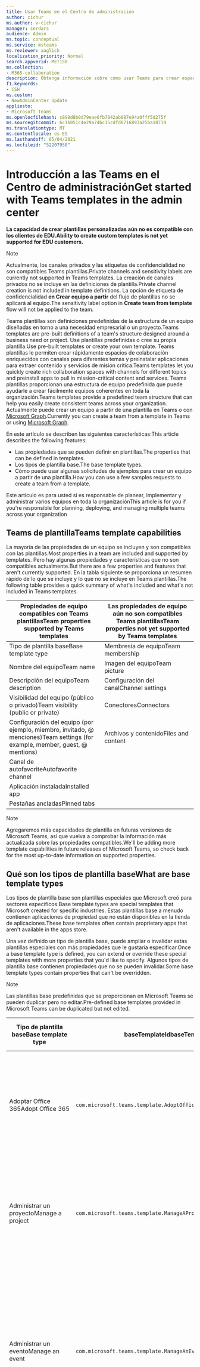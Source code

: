 ```yaml
---
title: Usar Teams en el Centro de administración
author: cichur
ms.author: v-cichur
manager: serdars
audience: Admin
ms.topic: conceptual
ms.service: msteams
ms.reviewer: aaglick
localization_priority: Normal
search.appverid: MET150
ms.collection:
- M365-collaboration
description: Obtenga información sobre cómo usar Teams para crear espacios de colaboración con canales para diferentes temas con plantillas preinstaladas.
f1.keywords:
- CSH
ms.custom:
- NewAdminCenter_Update
appliesto:
- Microsoft Teams
ms.openlocfilehash: c898d8b0d79eae6fb7042ab087e94a0fff5d275f
ms.sourcegitcommit: 6c1b051c4e29a74bc15cdfd0716893a25ba18719
ms.translationtype: MT
ms.contentlocale: es-ES
ms.lasthandoff: 05/04/2021
ms.locfileid: "52207958"
---
```

# <a name="get-started-with-teams-templates-in-the-admin-center"></a><span data-ttu-id="3798c-103">Introducción a las Teams en el Centro de administración</span><span class="sxs-lookup"><span data-stu-id="3798c-103">Get started with Teams templates in the admin center</span></span>

<span data-ttu-id="3798c-104">**La capacidad de crear plantillas personalizadas aún no es compatible con los clientes de EDU.**</span><span class="sxs-lookup"><span data-stu-id="3798c-104">**Ability to create custom templates is not yet supported for EDU customers.**</span></span>

> [!NOTE]
> <span data-ttu-id="3798c-105">Actualmente, los canales privados y las etiquetas de confidencialidad no son compatibles Teams plantillas.</span><span class="sxs-lookup"><span data-stu-id="3798c-105">Private channels and sensitivity labels are currently not supported in Teams templates.</span></span> <span data-ttu-id="3798c-106">La creación de canales privados no se incluye en las definiciones de plantilla.</span><span class="sxs-lookup"><span data-stu-id="3798c-106">Private channel creation is not included in template definitions.</span></span> <span data-ttu-id="3798c-107">La opción de etiqueta de confidencialidad **en Crear equipo a partir** del flujo de plantillas no se aplicará al equipo.</span><span class="sxs-lookup"><span data-stu-id="3798c-107">The sensitivity label option in **Create team from template** flow will not be applied to the team.</span></span>

<span data-ttu-id="3798c-108">Teams plantillas son definiciones predefinidas de la estructura de un equipo diseñadas en torno a una necesidad empresarial o un proyecto.</span><span class="sxs-lookup"><span data-stu-id="3798c-108">Teams templates are pre-built definitions of a team's structure designed around a business need or project.</span></span> <span data-ttu-id="3798c-109">Use plantillas predefinidas o cree su propia plantilla.</span><span class="sxs-lookup"><span data-stu-id="3798c-109">Use pre-built templates or create your own template.</span></span> <span data-ttu-id="3798c-110">Teams plantillas le permiten crear rápidamente espacios de colaboración enriquecidos con canales para diferentes temas y preinstalar aplicaciones para extraer contenido y servicios de misión crítica.</span><span class="sxs-lookup"><span data-stu-id="3798c-110">Teams templates let you quickly create rich collaboration spaces with channels for different topics and preinstall apps to pull in mission-critical content and services.</span></span> <span data-ttu-id="3798c-111">Teams plantillas proporcionan una estructura de equipo predefinida que puede ayudarle a crear fácilmente equipos coherentes en toda la organización.</span><span class="sxs-lookup"><span data-stu-id="3798c-111">Teams templates provide a predefined team structure that can help you easily create consistent teams across your organization.</span></span> <span data-ttu-id="3798c-112">Actualmente puede crear un equipo a partir de una plantilla en Teams o con [Microsoft Graph](get-started-with-teams-templates.md).</span><span class="sxs-lookup"><span data-stu-id="3798c-112">Currently you can create a team from a template in Teams or using [Microsoft Graph](get-started-with-teams-templates.md).</span></span>

<span data-ttu-id="3798c-113">En este artículo se describen las siguientes características:</span><span class="sxs-lookup"><span data-stu-id="3798c-113">This article describes the following features:</span></span>

- <span data-ttu-id="3798c-114">Las propiedades que se pueden definir en plantillas.</span><span class="sxs-lookup"><span data-stu-id="3798c-114">The properties that can be defined in templates.</span></span>
- <span data-ttu-id="3798c-115">Los tipos de plantilla base.</span><span class="sxs-lookup"><span data-stu-id="3798c-115">The base template types.</span></span>
- <span data-ttu-id="3798c-116">Cómo puede usar algunas solicitudes de ejemplos para crear un equipo a partir de una plantilla.</span><span class="sxs-lookup"><span data-stu-id="3798c-116">How you can use a few samples requests to create a team from a template.</span></span>

<span data-ttu-id="3798c-117">Este artículo es para usted si es responsable de planear, implementar y administrar varios equipos en toda la organización</span><span class="sxs-lookup"><span data-stu-id="3798c-117">This article is for you if you're responsible for planning, deploying, and managing multiple teams across your organization</span></span>

## <a name="teams-template-capabilities"></a><span data-ttu-id="3798c-118">Teams de plantilla</span><span class="sxs-lookup"><span data-stu-id="3798c-118">Teams template capabilities</span></span>

<span data-ttu-id="3798c-119">La mayoría de las propiedades de un equipo se incluyen y son compatibles con las plantillas.</span><span class="sxs-lookup"><span data-stu-id="3798c-119">Most properties in a team are included and supported by templates.</span></span> <span data-ttu-id="3798c-120">Pero hay algunas propiedades y características que no son compatibles actualmente.</span><span class="sxs-lookup"><span data-stu-id="3798c-120">But there are a few properties and features that aren't currently supported.</span></span> <span data-ttu-id="3798c-121">En la tabla siguiente se proporciona un resumen rápido de lo que se incluye y lo que no se incluye en Teams plantillas.</span><span class="sxs-lookup"><span data-stu-id="3798c-121">The following table provides a quick summary of what's included and what's not included in Teams templates.</span></span>

| <span data-ttu-id="3798c-122">**Propiedades de equipo compatibles con Teams plantillas**</span><span class="sxs-lookup"><span data-stu-id="3798c-122">**Team properties supported by Teams templates**</span></span> | <span data-ttu-id="3798c-123">**Las propiedades de equipo aún no son compatibles Teams plantillas**</span><span class="sxs-lookup"><span data-stu-id="3798c-123">**Team properties not yet supported by Teams templates**</span></span> |
| ------------------------------------------------ | -------------------------------------------------------- |
| <span data-ttu-id="3798c-124">Tipo de plantilla base</span><span class="sxs-lookup"><span data-stu-id="3798c-124">Base template type</span></span> | <span data-ttu-id="3798c-125">Membresía de equipo</span><span class="sxs-lookup"><span data-stu-id="3798c-125">Team membership</span></span> |
| <span data-ttu-id="3798c-126">Nombre del equipo</span><span class="sxs-lookup"><span data-stu-id="3798c-126">Team name</span></span> | <span data-ttu-id="3798c-127">Imagen del equipo</span><span class="sxs-lookup"><span data-stu-id="3798c-127">Team picture</span></span> |
| <span data-ttu-id="3798c-128">Descripción del equipo</span><span class="sxs-lookup"><span data-stu-id="3798c-128">Team description</span></span> | <span data-ttu-id="3798c-129">Configuración del canal</span><span class="sxs-lookup"><span data-stu-id="3798c-129">Channel settings</span></span> |
| <span data-ttu-id="3798c-130">Visibilidad del equipo (público o privado)</span><span class="sxs-lookup"><span data-stu-id="3798c-130">Team visibility (public or private)</span></span> | <span data-ttu-id="3798c-131">Conectores</span><span class="sxs-lookup"><span data-stu-id="3798c-131">Connectors</span></span> |
| <span data-ttu-id="3798c-132">Configuración del equipo (por ejemplo, miembro, invitado, @ menciones)</span><span class="sxs-lookup"><span data-stu-id="3798c-132">Team settings (for example, member, guest, @ mentions)</span></span> | <span data-ttu-id="3798c-133">Archivos y contenido</span><span class="sxs-lookup"><span data-stu-id="3798c-133">Files and content</span></span> |
| <span data-ttu-id="3798c-134">Canal de autofavorite</span><span class="sxs-lookup"><span data-stu-id="3798c-134">Autofavorite channel</span></span> | |
| <span data-ttu-id="3798c-135">Aplicación instalada</span><span class="sxs-lookup"><span data-stu-id="3798c-135">Installed app</span></span> | |
| <span data-ttu-id="3798c-136">Pestañas ancladas</span><span class="sxs-lookup"><span data-stu-id="3798c-136">Pinned tabs</span></span> | |

> [!NOTE]
> <span data-ttu-id="3798c-137">Agregaremos más capacidades de plantilla en futuras versiones de Microsoft Teams, así que vuelva a comprobar la información más actualizada sobre las propiedades compatibles.</span><span class="sxs-lookup"><span data-stu-id="3798c-137">We'll be adding more template capabilities in future releases of Microsoft Teams, so check back for the most up-to-date information on supported properties.</span></span>

## <a name="what-are-base-template-types"></a><span data-ttu-id="3798c-138">Qué son los tipos de plantilla base</span><span class="sxs-lookup"><span data-stu-id="3798c-138">What are base template types</span></span>

<span data-ttu-id="3798c-139">Los tipos de plantilla base son plantillas especiales que Microsoft creó para sectores específicos.</span><span class="sxs-lookup"><span data-stu-id="3798c-139">Base template types are special templates that Microsoft created for specific industries.</span></span> <span data-ttu-id="3798c-140">Estas plantillas base a menudo contienen aplicaciones de propiedad que no están disponibles en la tienda de aplicaciones.</span><span class="sxs-lookup"><span data-stu-id="3798c-140">These base templates often contain proprietary apps that aren't available in the apps store.</span></span>

<span data-ttu-id="3798c-141">Una vez definido un tipo de plantilla base, puede ampliar o invalidar estas plantillas especiales con más propiedades que le gustaría especificar.</span><span class="sxs-lookup"><span data-stu-id="3798c-141">Once a base template type is defined, you can extend or override these special templates with more properties that you'd like to specify.</span></span> <span data-ttu-id="3798c-142">Algunos tipos de plantilla base contienen propiedades que no se pueden invalidar.</span><span class="sxs-lookup"><span data-stu-id="3798c-142">Some base template types contain properties that can't be overridden.</span></span>

> [!NOTE]
> <span data-ttu-id="3798c-143">Las plantillas base predefinidas que se proporcionan en Microsoft Teams se pueden duplicar pero no editar.</span><span class="sxs-lookup"><span data-stu-id="3798c-143">Pre-defined base templates provided in Microsoft Teams can be duplicated but not edited.</span></span>

| <span data-ttu-id="3798c-144">Tipo de plantilla base</span><span class="sxs-lookup"><span data-stu-id="3798c-144">Base template type</span></span> | <span data-ttu-id="3798c-145">baseTemplateId</span><span class="sxs-lookup"><span data-stu-id="3798c-145">baseTemplateId</span></span> | <span data-ttu-id="3798c-146">Propiedades que vienen con esta plantilla base</span><span class="sxs-lookup"><span data-stu-id="3798c-146">Properties that come with this base template</span></span> |
| ------------------ | -------------- | ----------------------------------------------------- |
| <span data-ttu-id="3798c-147">Adoptar Office 365</span><span class="sxs-lookup"><span data-stu-id="3798c-147">Adopt Office 365</span></span> |`com.microsoft.teams.template.AdoptOffice365`|  <span data-ttu-id="3798c-148">Canales:</span><span class="sxs-lookup"><span data-stu-id="3798c-148">Channels:</span></span> <ul><li><span data-ttu-id="3798c-149">General</span><span class="sxs-lookup"><span data-stu-id="3798c-149">General</span></span></li> <li><span data-ttu-id="3798c-150">Anuncios</span><span class="sxs-lookup"><span data-stu-id="3798c-150">Announcements</span></span></li> <li><span data-ttu-id="3798c-151">Esquina Campeones</span><span class="sxs-lookup"><span data-stu-id="3798c-151">Champions corner</span></span></li> <li><span data-ttu-id="3798c-152">Formularios de equipo</span><span class="sxs-lookup"><span data-stu-id="3798c-152">Team forms</span></span></li></ul> <span data-ttu-id="3798c-153">Aplicaciones:</span><span class="sxs-lookup"><span data-stu-id="3798c-153">Apps:</span></span> <ul><li><span data-ttu-id="3798c-154">Wiki</span><span class="sxs-lookup"><span data-stu-id="3798c-154">Wiki</span></span></li>  <li><span data-ttu-id="3798c-155">Calendario</span><span class="sxs-lookup"><span data-stu-id="3798c-155">Calendar</span></span></li> |
| <span data-ttu-id="3798c-156">Administrar un proyecto</span><span class="sxs-lookup"><span data-stu-id="3798c-156">Manage a project</span></span> |`com.microsoft.teams.template.ManageAProject`| <span data-ttu-id="3798c-157">Canales:</span><span class="sxs-lookup"><span data-stu-id="3798c-157">Channels:</span></span> <ul><li><span data-ttu-id="3798c-158">General</span><span class="sxs-lookup"><span data-stu-id="3798c-158">General</span></span></li> <li><span data-ttu-id="3798c-159">Anuncios</span><span class="sxs-lookup"><span data-stu-id="3798c-159">Announcements</span></span></li> <li><span data-ttu-id="3798c-160">Recursos</span><span class="sxs-lookup"><span data-stu-id="3798c-160">Resources</span></span></li> <li><span data-ttu-id="3798c-161">Planeación</span><span class="sxs-lookup"><span data-stu-id="3798c-161">Planning</span></span></li></ul> <span data-ttu-id="3798c-162">Aplicaciones:</span><span class="sxs-lookup"><span data-stu-id="3798c-162">Apps:</span></span><ul><li><span data-ttu-id="3798c-163">Wiki</span><span class="sxs-lookup"><span data-stu-id="3798c-163">Wiki</span></span></li><li><span data-ttu-id="3798c-164">OneNote</span><span class="sxs-lookup"><span data-stu-id="3798c-164">OneNote</span></span></li><li><span data-ttu-id="3798c-165">Planner</span><span class="sxs-lookup"><span data-stu-id="3798c-165">Planner</span></span></li><li><span data-ttu-id="3798c-166">Listas</span><span class="sxs-lookup"><span data-stu-id="3798c-166">Lists</span></span></li>  </ul> |
| <span data-ttu-id="3798c-167">Administrar un evento</span><span class="sxs-lookup"><span data-stu-id="3798c-167">Manage an event</span></span>|`com.microsoft.teams.template.ManageAnEvent` | <span data-ttu-id="3798c-168">Canales:</span><span class="sxs-lookup"><span data-stu-id="3798c-168">Channels:</span></span> <ul><li><span data-ttu-id="3798c-169">General</span><span class="sxs-lookup"><span data-stu-id="3798c-169">General</span></span></li> <li><span data-ttu-id="3798c-170">Anuncios</span><span class="sxs-lookup"><span data-stu-id="3798c-170">Announcements</span></span></li> <li><span data-ttu-id="3798c-171">Budget</span><span class="sxs-lookup"><span data-stu-id="3798c-171">Budget</span></span></li> <li><span data-ttu-id="3798c-172">Contenido</span><span class="sxs-lookup"><span data-stu-id="3798c-172">Content</span></span></li><li><span data-ttu-id="3798c-173">Logística</span><span class="sxs-lookup"><span data-stu-id="3798c-173">Logistics</span></span></li> <li><span data-ttu-id="3798c-174">Planeación</span><span class="sxs-lookup"><span data-stu-id="3798c-174">Planning</span></span></li> <li> <span data-ttu-id="3798c-175">Marketing y relaciones públicas</span><span class="sxs-lookup"><span data-stu-id="3798c-175">Marketing and PR</span></span></li></ul> <span data-ttu-id="3798c-176">Aplicaciones:</span><span class="sxs-lookup"><span data-stu-id="3798c-176">Apps:</span></span><ul><li><span data-ttu-id="3798c-177">Wiki</span><span class="sxs-lookup"><span data-stu-id="3798c-177">Wiki</span></span></li><li><span data-ttu-id="3798c-178">Sitio web</span><span class="sxs-lookup"><span data-stu-id="3798c-178">Website</span></span></li> <li><span data-ttu-id="3798c-179">YouTube</span><span class="sxs-lookup"><span data-stu-id="3798c-179">YouTube</span></span></li> <li><span data-ttu-id="3798c-180">Planner</span><span class="sxs-lookup"><span data-stu-id="3798c-180">Planner</span></span></li> <li><span data-ttu-id="3798c-181">OneNote</span><span class="sxs-lookup"><span data-stu-id="3798c-181">OneNote</span></span></li> <li><span data-ttu-id="3798c-182">Ideas de empleados</span><span class="sxs-lookup"><span data-stu-id="3798c-182">Employee ideas</span></span></li> <li><span data-ttu-id="3798c-183">Issue Reporter</span><span class="sxs-lookup"><span data-stu-id="3798c-183">Issue Reporter</span></span></li></ul> |
|<span data-ttu-id="3798c-184">Incorporar empleados</span><span class="sxs-lookup"><span data-stu-id="3798c-184">Onboard employees</span></span>|`com.microsoft.teams.template.OnboardEmployees` | <span data-ttu-id="3798c-185">Canales:</span><span class="sxs-lookup"><span data-stu-id="3798c-185">Channels:</span></span> <ul><li><span data-ttu-id="3798c-186">General</span><span class="sxs-lookup"><span data-stu-id="3798c-186">General</span></span></li> <li><span data-ttu-id="3798c-187">Anuncios</span><span class="sxs-lookup"><span data-stu-id="3798c-187">Announcements</span></span></li> <li><span data-ttu-id="3798c-188">Chat de empleados</span><span class="sxs-lookup"><span data-stu-id="3798c-188">Employee chat</span></span></li> <li><span data-ttu-id="3798c-189">Aprendizaje</span><span class="sxs-lookup"><span data-stu-id="3798c-189">Training</span></span></li></ul><span data-ttu-id="3798c-190">Aplicaciones:</span><span class="sxs-lookup"><span data-stu-id="3798c-190">Apps:</span></span><ul><li><span data-ttu-id="3798c-191">Wiki</span><span class="sxs-lookup"><span data-stu-id="3798c-191">Wiki</span></span></li><li><span data-ttu-id="3798c-192">Comunidades</span><span class="sxs-lookup"><span data-stu-id="3798c-192">Communities</span></span></li><li><span data-ttu-id="3798c-193">Planner</span><span class="sxs-lookup"><span data-stu-id="3798c-193">Planner</span></span></li><li><span data-ttu-id="3798c-194">Ideas de empleados</span><span class="sxs-lookup"><span data-stu-id="3798c-194">Employee ideas</span></span></li></ul>|
|<span data-ttu-id="3798c-195">Organizar el servicio de ayuda</span><span class="sxs-lookup"><span data-stu-id="3798c-195">Organize help desk</span></span>| `com.microsoft.teams.template.OrganizeHelpDesk`|<span data-ttu-id="3798c-196">Canales:</span><span class="sxs-lookup"><span data-stu-id="3798c-196">Channels:</span></span><ul><li><span data-ttu-id="3798c-197">General</span><span class="sxs-lookup"><span data-stu-id="3798c-197">General</span></span></li><li><span data-ttu-id="3798c-198">Anuncios</span><span class="sxs-lookup"><span data-stu-id="3798c-198">Announcements</span></span></li><li><span data-ttu-id="3798c-199">Preguntas más frecuentes</span><span class="sxs-lookup"><span data-stu-id="3798c-199">FAQ</span></span></li></ul><span data-ttu-id="3798c-200">Aplicaciones:</span><span class="sxs-lookup"><span data-stu-id="3798c-200">Apps:</span></span><ul><li><span data-ttu-id="3798c-201">Wiki</span><span class="sxs-lookup"><span data-stu-id="3798c-201">Wiki</span></span></li><li><span data-ttu-id="3798c-202">OneNote</span><span class="sxs-lookup"><span data-stu-id="3798c-202">OneNote</span></span></li><li><span data-ttu-id="3798c-203">Planner</span><span class="sxs-lookup"><span data-stu-id="3798c-203">Planner</span></span> </li><li><span data-ttu-id="3798c-204">Elogio</span><span class="sxs-lookup"><span data-stu-id="3798c-204">Praise</span></span></li><li><span data-ttu-id="3798c-205">Issue Reporter</span><span class="sxs-lookup"><span data-stu-id="3798c-205">Issue Reporter</span></span></li></ul> |
| <span data-ttu-id="3798c-206">Atención al paciente</span><span class="sxs-lookup"><span data-stu-id="3798c-206">Patient care</span></span>| `healthcareWard`| <span data-ttu-id="3798c-207">Canales:</span><span class="sxs-lookup"><span data-stu-id="3798c-207">Channels:</span></span><ul><li><span data-ttu-id="3798c-208">General</span><span class="sxs-lookup"><span data-stu-id="3798c-208">General</span></span></li><li><span data-ttu-id="3798c-209">Anuncios</span><span class="sxs-lookup"><span data-stu-id="3798c-209">Announcements</span></span></li><li><span data-ttu-id="3798c-210">Reuniones</span><span class="sxs-lookup"><span data-stu-id="3798c-210">Huddles</span></span></li><li><span data-ttu-id="3798c-211">Rondas</span><span class="sxs-lookup"><span data-stu-id="3798c-211">Rounds</span></span></li><li><span data-ttu-id="3798c-212">Personal</span><span class="sxs-lookup"><span data-stu-id="3798c-212">Staffing</span></span></li><li><span data-ttu-id="3798c-213">Aprendizaje</span><span class="sxs-lookup"><span data-stu-id="3798c-213">Training</span></span></li></ul> <span data-ttu-id="3798c-214">Aplicaciones:</span><span class="sxs-lookup"><span data-stu-id="3798c-214">Apps:</span></span> <ul><li><span data-ttu-id="3798c-215">Wiki</span><span class="sxs-lookup"><span data-stu-id="3798c-215">Wiki</span></span></li><li><span data-ttu-id="3798c-216">Listas</span><span class="sxs-lookup"><span data-stu-id="3798c-216">Lists</span></span>  </li><li><span data-ttu-id="3798c-217">Aprobaciones</span><span class="sxs-lookup"><span data-stu-id="3798c-217">Approvals</span></span></li></ul>|
| <span data-ttu-id="3798c-218">Colaborar en eventos o crisis globales</span><span class="sxs-lookup"><span data-stu-id="3798c-218">Collaborate on global crisis or event</span></span> |`com.microsoft.teams.template.CollaborateOnAGlobalCrisisOrEvent`| <span data-ttu-id="3798c-219">Canales:</span><span class="sxs-lookup"><span data-stu-id="3798c-219">Channels:</span></span> <ul><li><span data-ttu-id="3798c-220">General</span><span class="sxs-lookup"><span data-stu-id="3798c-220">General</span></span><li><span data-ttu-id="3798c-221">Anuncios</span><span class="sxs-lookup"><span data-stu-id="3798c-221">Announcements</span></span></li><li><span data-ttu-id="3798c-222">Noticias del mundo</span><span class="sxs-lookup"><span data-stu-id="3798c-222">World news</span></span></li><li><span data-ttu-id="3798c-223">Continuidad empresarial</span><span class="sxs-lookup"><span data-stu-id="3798c-223">Business continuity</span></span></li><li><span data-ttu-id="3798c-224">Trabajo remoto</span><span class="sxs-lookup"><span data-stu-id="3798c-224">Remote working</span></span></li><li><span data-ttu-id="3798c-225">Comunicación interna</span><span class="sxs-lookup"><span data-stu-id="3798c-225">Internal comms</span></span></li><li><span data-ttu-id="3798c-226">Comms externos</span><span class="sxs-lookup"><span data-stu-id="3798c-226">External comms</span></span></li><li><span data-ttu-id="3798c-227">Solicitud de aprobaciones</span><span class="sxs-lookup"><span data-stu-id="3798c-227">Approvals request</span></span></li><li><span data-ttu-id="3798c-228">Quejas de clientes</span><span class="sxs-lookup"><span data-stu-id="3798c-228">Customer complaints</span></span></li><li><span data-ttu-id="3798c-229">Kudos</span><span class="sxs-lookup"><span data-stu-id="3798c-229">Kudos</span></span></li><li><span data-ttu-id="3798c-230">Actualización ejecutiva</span><span class="sxs-lookup"><span data-stu-id="3798c-230">Executive update</span></span></li></ul><span data-ttu-id="3798c-231">Aplicaciones:</span><span class="sxs-lookup"><span data-stu-id="3798c-231">Apps:</span></span> <ul><li><span data-ttu-id="3798c-232">Elogio</span><span class="sxs-lookup"><span data-stu-id="3798c-232">Praise</span></span></li><li><span data-ttu-id="3798c-233">Wiki</span><span class="sxs-lookup"><span data-stu-id="3798c-233">Wiki</span></span></li><li><span data-ttu-id="3798c-234">Sitio web</span><span class="sxs-lookup"><span data-stu-id="3798c-234">Website</span></span></li><li><span data-ttu-id="3798c-235">Planner</span><span class="sxs-lookup"><span data-stu-id="3798c-235">Planner</span></span></li><li><span data-ttu-id="3798c-236">Issue Reporter</span><span class="sxs-lookup"><span data-stu-id="3798c-236">Issue Reporter</span></span></li></ul>|
|<span data-ttu-id="3798c-237">Sucursal bancaria</span><span class="sxs-lookup"><span data-stu-id="3798c-237">Bank branch</span></span>| `com.microsoft.teams.template.CollaborateWithinABankBranch`|<span data-ttu-id="3798c-238">Canales:</span><span class="sxs-lookup"><span data-stu-id="3798c-238">Channels:</span></span> <ul><li><span data-ttu-id="3798c-239">General</span><span class="sxs-lookup"><span data-stu-id="3798c-239">General</span></span><li><span data-ttu-id="3798c-240">Anuncios</span><span class="sxs-lookup"><span data-stu-id="3798c-240">Announcements</span></span></li><li><span data-ttu-id="3798c-241">Reuniones</span><span class="sxs-lookup"><span data-stu-id="3798c-241">Huddles</span></span></li><li><span data-ttu-id="3798c-242">Reuniones de clientes</span><span class="sxs-lookup"><span data-stu-id="3798c-242">Customer meetings</span></span></li><li><span data-ttu-id="3798c-243">Solicitud de aprobaciones</span><span class="sxs-lookup"><span data-stu-id="3798c-243">Approvals Request</span></span> </li><li><span data-ttu-id="3798c-244">Coaching</span><span class="sxs-lookup"><span data-stu-id="3798c-244">Coaching</span></span></li><li><span data-ttu-id="3798c-245">Desarrollo de aptitudes</span><span class="sxs-lookup"><span data-stu-id="3798c-245">Skills development</span></span></li><li><span data-ttu-id="3798c-246">Procesamiento de préstamo</span><span class="sxs-lookup"><span data-stu-id="3798c-246">Loan processing</span></span></li><li><span data-ttu-id="3798c-247">Quejas de clientes</span><span class="sxs-lookup"><span data-stu-id="3798c-247">Customer complaints</span></span></li><li><span data-ttu-id="3798c-248">Kudos</span><span class="sxs-lookup"><span data-stu-id="3798c-248">Kudos</span></span></li><li><span data-ttu-id="3798c-249">Cosas divertidas</span><span class="sxs-lookup"><span data-stu-id="3798c-249">Fun stuff</span></span></li><li><span data-ttu-id="3798c-250">Cumplimiento</span><span class="sxs-lookup"><span data-stu-id="3798c-250">Compliance</span></span></li></ul><span data-ttu-id="3798c-251">Aplicaciones:</span><span class="sxs-lookup"><span data-stu-id="3798c-251">Apps:</span></span><ul><li><span data-ttu-id="3798c-252">Elogio</span><span class="sxs-lookup"><span data-stu-id="3798c-252">Praise</span></span> </li><li><span data-ttu-id="3798c-253">Issue Reporter</span><span class="sxs-lookup"><span data-stu-id="3798c-253">Issue Reporter</span></span></li></ul>|
|<span data-ttu-id="3798c-254">Respuesta a incidentes</span><span class="sxs-lookup"><span data-stu-id="3798c-254">Incident response</span></span>| `com.microsoft.teams.template.CoordinateIncidentResponse`|<span data-ttu-id="3798c-255">Canales:</span><span class="sxs-lookup"><span data-stu-id="3798c-255">Channels:</span></span> <ul><li><span data-ttu-id="3798c-256">General</span><span class="sxs-lookup"><span data-stu-id="3798c-256">General</span></span><li><span data-ttu-id="3798c-257">Anuncios</span><span class="sxs-lookup"><span data-stu-id="3798c-257">Announcements</span></span></li><li><span data-ttu-id="3798c-258">Logística</span><span class="sxs-lookup"><span data-stu-id="3798c-258">Logistics</span></span></li><li><span data-ttu-id="3798c-259">Planeación</span><span class="sxs-lookup"><span data-stu-id="3798c-259">Planning</span></span></li><li><span data-ttu-id="3798c-260">Recuperación</span><span class="sxs-lookup"><span data-stu-id="3798c-260">Recovery</span></span></li><li><span data-ttu-id="3798c-261">Urgente</span><span class="sxs-lookup"><span data-stu-id="3798c-261">Urgent</span></span></li></ul> <span data-ttu-id="3798c-262">Aplicaciones:</span><span class="sxs-lookup"><span data-stu-id="3798c-262">Apps:</span></span> <ul><li><span data-ttu-id="3798c-263">Wiki</span><span class="sxs-lookup"><span data-stu-id="3798c-263">Wiki</span></span></li><li><span data-ttu-id="3798c-264">Excel</span><span class="sxs-lookup"><span data-stu-id="3798c-264">Excel</span></span></li><li><span data-ttu-id="3798c-265">OneNote</span><span class="sxs-lookup"><span data-stu-id="3798c-265">OneNote</span></span></li><li><span data-ttu-id="3798c-266">SharePoint</span><span class="sxs-lookup"><span data-stu-id="3798c-266">SharePoint</span></span></li><li><span data-ttu-id="3798c-267">Planner</span><span class="sxs-lookup"><span data-stu-id="3798c-267">Planner</span></span></li> <li><span data-ttu-id="3798c-268">Aprobaciones</span><span class="sxs-lookup"><span data-stu-id="3798c-268">Approvals</span></span></li> <li><span data-ttu-id="3798c-269">Inspección</span><span class="sxs-lookup"><span data-stu-id="3798c-269">Inspection</span></span></li> </ul>|
|<span data-ttu-id="3798c-270">Hospital</span><span class="sxs-lookup"><span data-stu-id="3798c-270">Hospital</span></span>| `healthcareHospital` |<span data-ttu-id="3798c-271">Canales:</span><span class="sxs-lookup"><span data-stu-id="3798c-271">Channels:</span></span> <ul><li><span data-ttu-id="3798c-272">General</span><span class="sxs-lookup"><span data-stu-id="3798c-272">General</span></span></li><li><span data-ttu-id="3798c-273">Anuncios</span><span class="sxs-lookup"><span data-stu-id="3798c-273">Announcements</span></span></li><li><span data-ttu-id="3798c-274">Cumplimiento</span><span class="sxs-lookup"><span data-stu-id="3798c-274">Compliance</span></span></li><li><span data-ttu-id="3798c-275">Custodia</span><span class="sxs-lookup"><span data-stu-id="3798c-275">Custodial</span></span></li><li><span data-ttu-id="3798c-276">Recursos humanos</span><span class="sxs-lookup"><span data-stu-id="3798c-276">Human resources</span></span></li><li><span data-ttu-id="3798c-277">Farmacia</span><span class="sxs-lookup"><span data-stu-id="3798c-277">Pharmacy</span></span></li></ul> <span data-ttu-id="3798c-278">Aplicaciones:</span><span class="sxs-lookup"><span data-stu-id="3798c-278">Apps:</span></span> <ul><li><span data-ttu-id="3798c-279">Wiki</span><span class="sxs-lookup"><span data-stu-id="3798c-279">Wiki</span></span></li><li><span data-ttu-id="3798c-280">Listas</span><span class="sxs-lookup"><span data-stu-id="3798c-280">Lists</span></span>  </li></ul>|
|<span data-ttu-id="3798c-281">Organizar una tienda</span><span class="sxs-lookup"><span data-stu-id="3798c-281">Organize a store</span></span>| `retailStore` |<span data-ttu-id="3798c-282">Canales:</span><span class="sxs-lookup"><span data-stu-id="3798c-282">Channels:</span></span> <ul><li><span data-ttu-id="3798c-283">General</span><span class="sxs-lookup"><span data-stu-id="3798c-283">General</span></span><li><span data-ttu-id="3798c-284">Cambio de turno</span><span class="sxs-lookup"><span data-stu-id="3798c-284">Shift handoff</span></span></li><li><span data-ttu-id="3798c-285">Aprendizaje</span><span class="sxs-lookup"><span data-stu-id="3798c-285">Learning</span></span></li></ul> <span data-ttu-id="3798c-286">Aplicaciones:</span><span class="sxs-lookup"><span data-stu-id="3798c-286">Apps:</span></span> <ul><li><span data-ttu-id="3798c-287">Wiki</span><span class="sxs-lookup"><span data-stu-id="3798c-287">Wiki</span></span></li><li><span data-ttu-id="3798c-288">Planner</span><span class="sxs-lookup"><span data-stu-id="3798c-288">Planner</span></span></li></ul>|
|<span data-ttu-id="3798c-289">Calidad y seguridad</span><span class="sxs-lookup"><span data-stu-id="3798c-289">Quality and safety</span></span> |`com.microsoft.teams.template.QualitySafety`|<span data-ttu-id="3798c-290">Canales:</span><span class="sxs-lookup"><span data-stu-id="3798c-290">Channels:</span></span> <ul><li><span data-ttu-id="3798c-291">General</span><span class="sxs-lookup"><span data-stu-id="3798c-291">General</span></span><li><span data-ttu-id="3798c-292">Anuncios</span><span class="sxs-lookup"><span data-stu-id="3798c-292">Announcements</span></span></li><li><span data-ttu-id="3798c-293">Línea 1</span><span class="sxs-lookup"><span data-stu-id="3798c-293">Line 1</span></span></li><li><span data-ttu-id="3798c-294">Línea 2</span><span class="sxs-lookup"><span data-stu-id="3798c-294">Line 2</span></span></li><li><span data-ttu-id="3798c-295">Línea 3</span><span class="sxs-lookup"><span data-stu-id="3798c-295">Line 3</span></span></li><li><span data-ttu-id="3798c-296">Seguridad</span><span class="sxs-lookup"><span data-stu-id="3798c-296">Safety</span></span></li><li><span data-ttu-id="3798c-297">Aprendizaje</span><span class="sxs-lookup"><span data-stu-id="3798c-297">Training</span></span></li><li><span data-ttu-id="3798c-298">Mantenimiento</span><span class="sxs-lookup"><span data-stu-id="3798c-298">Maintenance</span></span></li><li><span data-ttu-id="3798c-299">Cosas divertidas</span><span class="sxs-lookup"><span data-stu-id="3798c-299">Fun stuff</span></span></li></ul> <span data-ttu-id="3798c-300">Aplicaciones:</span><span class="sxs-lookup"><span data-stu-id="3798c-300">Apps:</span></span> <ul><li><span data-ttu-id="3798c-301">Wiki</span><span class="sxs-lookup"><span data-stu-id="3798c-301">Wiki</span></span></li><li><span data-ttu-id="3798c-302">Planner</span><span class="sxs-lookup"><span data-stu-id="3798c-302">Planner</span></span></li> <li><span data-ttu-id="3798c-303">Issue Reporter</span><span class="sxs-lookup"><span data-stu-id="3798c-303">Issue Reporter</span></span></li> <li><span data-ttu-id="3798c-304">Inspección</span><span class="sxs-lookup"><span data-stu-id="3798c-304">Inspection</span></span></li> </ul>|
|<span data-ttu-id="3798c-305">Retail para administradores</span><span class="sxs-lookup"><span data-stu-id="3798c-305">Retail for managers</span></span>| `retailManagerCollaboration` |<span data-ttu-id="3798c-306">Canales:</span><span class="sxs-lookup"><span data-stu-id="3798c-306">Channels:</span></span> <ul><li><span data-ttu-id="3798c-307">General</span><span class="sxs-lookup"><span data-stu-id="3798c-307">General</span></span><li><span data-ttu-id="3798c-308">Operaciones</span><span class="sxs-lookup"><span data-stu-id="3798c-308">Operations</span></span></li><li><span data-ttu-id="3798c-309">Aprendizaje</span><span class="sxs-lookup"><span data-stu-id="3798c-309">Learning</span></span></li></ul> <span data-ttu-id="3798c-310">Aplicaciones:</span><span class="sxs-lookup"><span data-stu-id="3798c-310">Apps:</span></span> <ul><li><span data-ttu-id="3798c-311">Wiki</span><span class="sxs-lookup"><span data-stu-id="3798c-311">Wiki</span></span></li><li><span data-ttu-id="3798c-312">Planner</span><span class="sxs-lookup"><span data-stu-id="3798c-312">Planner</span></span></li></ul>|
||||

<span data-ttu-id="3798c-313">Para obtener más información sobre las categorías de plantilla, vea las siguientes categorías:</span><span class="sxs-lookup"><span data-stu-id="3798c-313">For more information about the template categories, see the following categories:</span></span>

- [<span data-ttu-id="3798c-314">Plantillas financieras</span><span class="sxs-lookup"><span data-stu-id="3798c-314">Financial templates</span></span>](financial-teams-templates-in-the-admin-console.md)
- [<span data-ttu-id="3798c-315">Plantillas generales</span><span class="sxs-lookup"><span data-stu-id="3798c-315">General templates</span></span>](general-teams-templates-in-the-admin-console.md)
- [<span data-ttu-id="3798c-316">Plantillas de gobierno</span><span class="sxs-lookup"><span data-stu-id="3798c-316">Government templates</span></span>](government-teams-templates-in-the-admin-console.md)
- [<span data-ttu-id="3798c-317">Plantillas de atención sanitaria</span><span class="sxs-lookup"><span data-stu-id="3798c-317">Healthcare templates</span></span>](expand-teams-across-your-org/healthcare/healthcare-templates-admin-console.md)
- [<span data-ttu-id="3798c-318">Plantillas de fabricación</span><span class="sxs-lookup"><span data-stu-id="3798c-318">Manufacturing templates</span></span>](manufacturing-teams-templates-in-the-admin-console.md)
- [<span data-ttu-id="3798c-319">Plantillas de retail</span><span class="sxs-lookup"><span data-stu-id="3798c-319">Retail templates</span></span>](retail-teams-templates-in-the-admin-console.md)

## <a name="template-size-limits"></a><span data-ttu-id="3798c-320">Límites de tamaño de plantilla</span><span class="sxs-lookup"><span data-stu-id="3798c-320">Template size limits</span></span>

<span data-ttu-id="3798c-321">Las plantillas están limitadas a un número específico de canales, pestañas y aplicaciones.</span><span class="sxs-lookup"><span data-stu-id="3798c-321">Templates are limited to a specific number of channels, tabs, and apps.</span></span>

 > [!Note]
 > <span data-ttu-id="3798c-322">Puede agregar más canales, pestañas y aplicaciones al equipo después de crearlo a partir de una plantilla.</span><span class="sxs-lookup"><span data-stu-id="3798c-322">You can add more channels, tabs, and apps to the team after it's been created from a template.</span></span>

|<span data-ttu-id="3798c-323">Característica</span><span class="sxs-lookup"><span data-stu-id="3798c-323">Feature</span></span> | <span data-ttu-id="3798c-324">Límite</span><span class="sxs-lookup"><span data-stu-id="3798c-324">Limit</span></span>|
|-|-|
|<span data-ttu-id="3798c-325">Canales por plantilla</span><span class="sxs-lookup"><span data-stu-id="3798c-325">Channels per template</span></span> | <span data-ttu-id="3798c-326">15</span><span class="sxs-lookup"><span data-stu-id="3798c-326">15</span></span> |
|<span data-ttu-id="3798c-327">Fichas por canal en una plantilla</span><span class="sxs-lookup"><span data-stu-id="3798c-327">Tabs per channel in a template</span></span> | <span data-ttu-id="3798c-328">20</span><span class="sxs-lookup"><span data-stu-id="3798c-328">20</span></span> |
|<span data-ttu-id="3798c-329">Aplicaciones por plantilla</span><span class="sxs-lookup"><span data-stu-id="3798c-329">Apps per template</span></span> | <span data-ttu-id="3798c-330">50</span><span class="sxs-lookup"><span data-stu-id="3798c-330">50</span></span>|
|||

<span data-ttu-id="3798c-331">Vea [Límites y especificaciones de Teams](limits-specifications-teams.md) para obtener más información.</span><span class="sxs-lookup"><span data-stu-id="3798c-331">See [Limits and specifications of Teams](limits-specifications-teams.md) for more information.</span></span>

## <a name="related-topics"></a><span data-ttu-id="3798c-332">Temas relacionados</span><span class="sxs-lookup"><span data-stu-id="3798c-332">Related topics</span></span>

- [<span data-ttu-id="3798c-333">Crear una plantilla de equipo personalizada</span><span class="sxs-lookup"><span data-stu-id="3798c-333">Create a custom team template</span></span>](create-a-team-template.md)
- [<span data-ttu-id="3798c-334">Crear una plantilla de equipo a partir de una plantilla de equipo existente</span><span class="sxs-lookup"><span data-stu-id="3798c-334">Create a team template from an existing team template</span></span>](create-template-from-existing-template.md)
- [<span data-ttu-id="3798c-335">Crear una plantilla a partir de un equipo existente</span><span class="sxs-lookup"><span data-stu-id="3798c-335">Create a template from an existing team</span></span>](create-template-from-existing-team.md)
